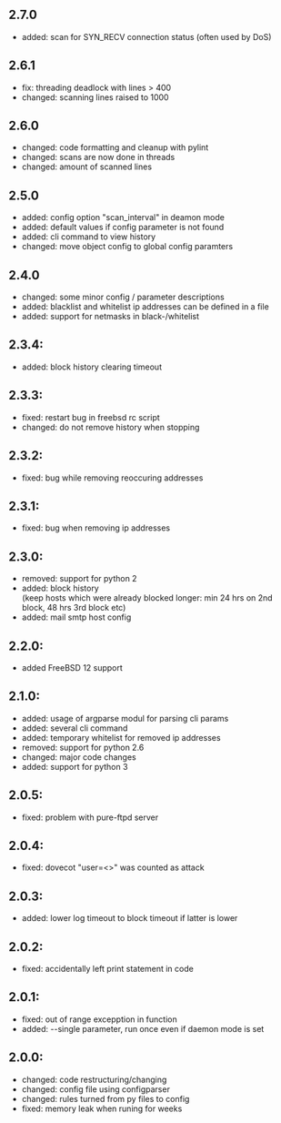 ## 2.7.0

* added: scan for SYN_RECV connection status (often used by DoS)

## 2.6.1

* fix: threading deadlock with lines > 400
* changed: scanning lines raised to 1000

## 2.6.0

* changed: code formatting and cleanup with pylint
* changed: scans are now done in threads
* changed: amount of scanned lines

## 2.5.0

* added: config option "scan_interval" in deamon mode
* added: default values if config parameter is not found
* added: cli command to view history
* changed: move object config to global config paramters

## 2.4.0

* changed: some minor config / parameter descriptions
* added: blacklist and whitelist ip addresses can be defined in a file
* added: support for netmasks in black-/whitelist

## 2.3.4:

* added: block history clearing timeout

## 2.3.3:

* fixed: restart bug in freebsd rc script
* changed: do not remove history when stopping

## 2.3.2:

* fixed: bug while removing reoccuring addresses

## 2.3.1:

* fixed: bug when removing ip addresses

## 2.3.0:

* removed: support for python 2
* added: block history \
(keep hosts which were already blocked longer: min 24 hrs on 2nd block, 48 hrs 3rd block etc)
* added: mail smtp host config

## 2.2.0:

* added FreeBSD 12 support

## 2.1.0:

* added: usage of argparse modul for parsing cli params
* added: several cli command
* added: temporary whitelist for removed ip addresses
* removed: support for python 2.6
* changed: major code changes
* added: support for python 3

## 2.0.5:

* fixed: problem with pure-ftpd server

## 2.0.4:

* fixed: dovecot "user=<>" was counted as attack

## 2.0.3:
* added: lower log timeout to block timeout if latter is lower

## 2.0.2:
* fixed: accidentally left print statement in code

## 2.0.1:
* fixed: out of range excepption in function
* added: --single parameter, run once even if daemon mode is set

## 2.0.0:
* changed: code restructuring/changing
* changed: config file using configparser
* changed: rules turned from py files to config
* fixed: memory leak when runing for weeks